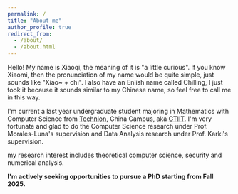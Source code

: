 ```yaml
---
permalink: /
title: "About me"
author_profile: true
redirect_from: 
  - /about/
  - /about.html
---
```


Hello! My name is Xiaoqi, the meaning of it is "a little curious". If you know Xiaomi, then the pronunciation of my name would be quite simple, just sounds like "Xiao~ + chi". I also have an Enlish name called Chilling, I just took it because it sounds similar to my Chinese name, so feel free to call me in this way.

I'm current a last year undergraduate student majoring in Mathematics with Computer Science from [Technion](https://www.technion.ac.il/en/home-2/), China Campus, aka [GTIIT](https://www.gtiit.edu.cn/en/). I'm very fortunate and glad to do the Computer Science research under Prof. Morales-Luna's supervision and Data Analysis research under Prof. Karki's supervision. 

my research interest includes theoretical computer science, security and numerical analysis.

**I'm actively seeking opportunities to pursue a PhD starting from Fall 2025.**
